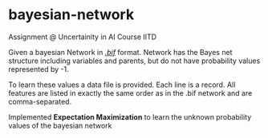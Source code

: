 # bayesian-network

Assignment @ Uncertainity in AI Course IITD

Given a bayesian Network in [_.bif_](http://sites.poli.usp.br/p/fabio.cozman/Research/InterchangeFormat/xmlbif02.html) format. Network has the Bayes net structure including variables and parents, but do not have probability values represented by -1.

To learn these values a data file is provided. Each line is a record. All features are listed in exactly the same order as in the .bif network and are comma-separated. 

Implemented **Expectation Maximization** to learn the unknown probability values of the bayesian network
